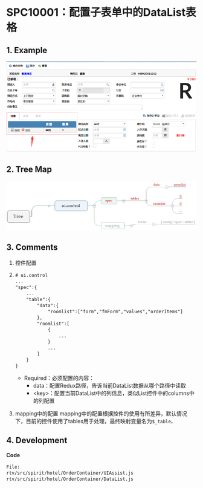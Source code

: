 # SPC10001：配置子表单中的DataList表格

## 1. Example

![](/_images/specs/control/control-001-01.png)

## 2. Tree Map

![](/_images/specs/control/control-001-02.JPG)

## 3. Comments

1. 控件配置

2. ```
   # ui.control
   ...
   "spec":{
       ...
       "table":{
           "data":{
               "roomlist":["form","fmForm","values","orderItems"]
           },
           "roomlist":[
               {
                   ...
               }
               ...
           ]
       }
   }
   ```

   * Required：必须配置的内容：
     * data：配置Redux路径，告诉当前DataList数据从哪个路径中读取
     * &lt;key&gt;：配置当前DataList中的列信息，类似List控件中的columns中的列配置
3. mapping中的配置
   mapping中的配置根据控件的使用有所差异，默认情况下，目前的控件使用了tables用于处理，最终映射变量名为`$_table。`

## 4. Development

**Code**

```
File: 
rtv/src/spirit/hotel/OrderContainer/UIAssist.js
rtv/src/spirit/hotel/OrderContainer/DataList.js
```



